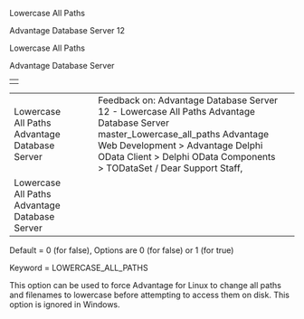 Lowercase All Paths




Advantage Database Server 12  

Lowercase All Paths

Advantage Database Server

|  |
| --- |
|  |

|  |  |  |  |  |
| --- | --- | --- | --- | --- |
| Lowercase All Paths  Advantage Database Server |  |  | Feedback on: Advantage Database Server 12 - Lowercase All Paths Advantage Database Server master\_Lowercase\_all\_paths Advantage Web Development > Advantage Delphi OData Client > Delphi OData Components > TODataSet / Dear Support Staff, |  |
| Lowercase All Paths  Advantage Database Server |  |  |  |  |

Default = 0 (for false), Options are 0 (for false) or 1 (for true)

Keyword = LOWERCASE\_ALL\_PATHS

This option can be used to force Advantage for Linux to change all paths and filenames to lowercase before attempting to access them on disk. This option is ignored in Windows.